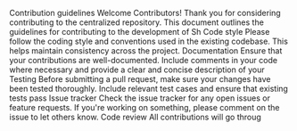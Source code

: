 Contribution guidelines
Welcome Contributors!
Thank you for considering contributing to the centralized repository. This document outlines the guidelines for contributing to the development of Sh
Code style
Please follow the coding style and conventions used in the existing codebase. This helps maintain consistency across the project.
Documentation
Ensure that your contributions are well-documented. Include comments in your code where necessary and provide a clear and concise description of your
Testing
Before submitting a pull request, make sure your changes have been tested thoroughly. Include relevant test cases and ensure that existing tests pass
Issue tracker
Check the issue tracker for any open issues or feature requests. If you're working on something, please comment on the issue to let others know.
Code review
All contributions will go throug
